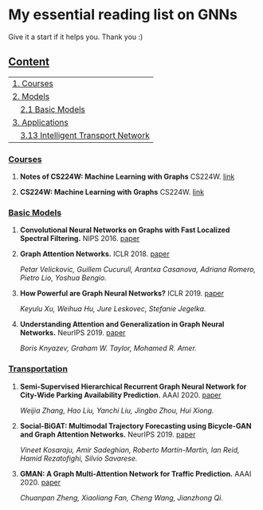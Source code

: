 # My essential reading list on GNNs
Give it a start if it helps you. Thank you :)
## [Content](#content)

<table>
<tr><td colspan="2"><a href="#courses">1. Courses</a></td></tr>

<tr><td colspan="2"><a href="#models">2. Models</a></td></tr>
<tr>
    <td>&emsp;<a href="#popularmodels">2.1 Basic Models</a></td>
</tr>

<tr><td colspan="2"><a href="#applications">3. Applications</a></td></tr> 
    <td>&emsp;<a href="#transportation">3.13 Intelligent Transport Network</a></td>
</tr>

</table>

### [Courses](#courses)
1. **Notes of CS224W: Machine Learning with Graphs** CS224W. [link](https://snap-stanford.github.io/cs224w-notes/)

1. **CS224W: Machine Learning with Graphs** CS224W. [link](http://web.stanford.edu/class/cs224w/)


### [Basic Models](#popularmodels)
1. **Convolutional Neural Networks on Graphs with Fast Localized Spectral Filtering.** NIPS 2016. [paper](http://papers.nips.cc/paper/6081-convolutional-neural-networks-on-graphs-with-fast-localized-spectral-filtering.pdf)

1. **Graph Attention Networks.** ICLR 2018. [paper](https://mila.quebec/wp-content/uploads/2018/07/d1ac95b60310f43bb5a0b8024522fbe08fb2a482.pdf)

    *Petar Velickovic, Guillem Cucurull, Arantxa Casanova, Adriana Romero, Pietro Lio, Yoshua Bengio.*
    
1. **How Powerful are Graph Neural Networks?** ICLR 2019. [paper](https://openreview.net/pdf?id=ryGs6iA5Km)

    *Keyulu Xu, Weihua Hu, Jure Leskovec, Stefanie Jegelka.*

1. **Understanding Attention and Generalization in Graph Neural Networks.** NeurIPS 2019. [paper](https://arxiv.org/pdf/1905.02850.pdf)

    *Boris Knyazev, Graham W. Taylor, Mohamed R. Amer.*
    
    
### [Transportation](#transportation)
   
1. **Semi-Supervised Hierarchical Recurrent Graph Neural Network for City-Wide Parking Availability Prediction.** AAAI 2020. [paper](https://arxiv.org/pdf/1911.10516.pdf)

    *Weijia Zhang, Hao Liu, Yanchi Liu, Jingbo Zhou, Hui Xiong.*

1. **Social-BiGAT: Multimodal Trajectory Forecasting using Bicycle-GAN and Graph Attention Networks.** NeurIPS 2019. [paper](http://papers.nips.cc/paper/by-source-2019-75)

	*Vineet Kosaraju, Amir Sadeghian, Roberto Martín-Martín, Ian Reid, Hamid Rezatofighi, Silvio Savarese.*

1. **GMAN: A Graph Multi-Attention Network for Traffic Prediction.** AAAI 2020. [paper](https://arxiv.org/abs/1911.08415)

	*Chuanpan Zheng, Xiaoliang Fan, Cheng Wang, Jianzhong Qi.*

